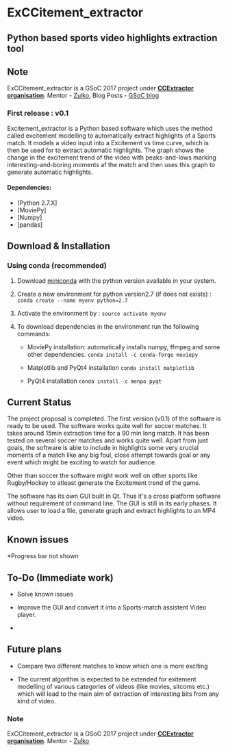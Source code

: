 # ExCCitement_extractor

## Python based sports video highlights extraction tool 

## Note

ExCCitement_extractor is a GSoC 2017 project under [**CCExtractor organisation**](http://ccextractor.org/).
Mentor - [Zulko](https://github.com/Zulko),
Blog Posts - [GSoC blog](http://www.medium.com/@siddharthjindal)

### First release : v0.1

Excitement_extractor is a Python based software which uses the method called excitement modelling to automatically extract highlights of a Sports match.
It models a video input into a Excitement vs time curve, which is then be used for to extract automatic highlights. The graph shows the change in the excitement trend of the video with peaks-and-lows marking interesting-and-boring moments af the match and then uses this graph to generate automatic highlights. 


#### Dependencies:
* [Python 2.7.X]
* [MoviePy]
* [Numpy]
* [pandas]

## Download & Installation

### Using conda (recommended)

1. Download [miniconda](https://conda.io/miniconda.html) with the python version available in your system.

2. Create a new environment for python version2.7 (if does not exists) :  
` conda create --name myenv python=2.7 `

3. Activate the environment by :
` source activate myenv `

4. To download dependencies in the environment run the following commands:

	* MoviePy installation: automatically installs numpy, ffmpeg and some other dependencies.
	` conda install -c conda-forge moviepy `

	* Matplotlib and PyQt4 installation
	` conda install matplotlib `

	* PyQt4 installation
	` conda install -c menpo pyqt `



## Current Status 

The project proposal is completed. The first version (v0.1) of the software is ready to be used. 
The software works quite well for soccer matches. It takes around 15min extraction time for a 90 min long match. It has been tested on several soccer matches and works quite well. 
Apart from just goals, the software is able to include in highlights some very crucial moments of a match like any big foul, close attempt towards goal or any event which might be exciting to watch for audience.

Other than soccer the software might work well on other sports like Rugby/Hockey to atleast generate the Excitement trend of the game.

The software has its own GUI built in Qt. Thus it's a cross platform software without requirement of command line. 
The GUI is still in its early phases. It allows user to load a file, generate graph and extract highlights to an MP4 video.



## Known issues 

*Progress bar not shown

## To-Do (Immediate work)

* Solve known issues

* Improve the GUI and convert it into a Sports-match assistent Video player.

* 

## Future plans
* Compare two different matches to know which one is more exciting

* The current algorithm is expected to be extended for exitement modelling of various categories of videos (like movies, sitcoms etc.) which will lead to the main aim of extraction of interesting bits from any kind of video.

### Note

ExCCitement_extractor is a GSoC 2017 project under [**CCExtractor organisation**](http://ccextractor.org/).
Mentor - [Zulko](https://github.com/Zulko)



